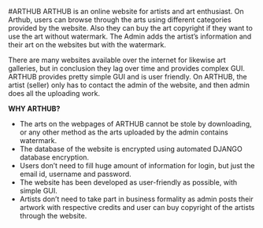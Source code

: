#ARTHUB
  ARTHUB is an online website for artists and art enthusiast. On Arthub, users can browse through the arts using different categories provided by the website. Also they can buy the art copyright if they want to use the art without watermark. The Admin adds the artist’s information and their art on the websites but with the watermark. 

  There are many websites available over the internet for likewise art galleries, but in conclusion they lag over time and provides complex GUI. ARTHUB provides pretty simple GUI and is user friendly. On ARTHUB, the artist (seller) only has to contact the admin of the website, and then admin does all the uploading work.

  **WHY ARTHUB?**

* The arts on the webpages of ARTHUB cannot be stole by downloading, or any other method as the arts uploaded by the admin contains watermark.
* The database of the website is encrypted using automated DJANGO database encryption.
* Users don’t need to fill huge amount of information for login, but just the email id, username and password.
* The website has been developed as user-friendly as possible, with simple GUI.
* Artists don’t need to take part in business formality as admin posts their artwork with respective credits and user can buy copyright of the artists through the website.

